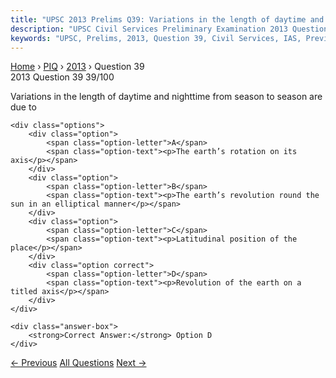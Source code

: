 ```yaml
---
title: "UPSC 2013 Prelims Q39: Variations in the length of daytime and nighttime from seaso..."
description: "UPSC Civil Services Preliminary Examination 2013 Question 39 with options and answer"
keywords: "UPSC, Prelims, 2013, Question 39, Civil Services, IAS, Previous Year Questions"
---
```


<nav class="breadcrumb">
    <a href="../../">Home</a>
    <span>›</span>
    <a href="../">PIQ</a>
    <span>›</span>
    <a href="./">2013</a>
    <span>›</span>
    <span>Question 39</span>
</nav>

<div class="question-header">
    <div class="question-meta">
        <span class="year-badge">2013</span>
        <span class="question-number">Question 39</span>
        <span class="progress">39/100</span>
    </div>
    <div class="progress-bar">
        <div class="progress-fill" style="width: 39.0%"></div>
    </div>
</div>

<div class="question-content">
    <div class="question-text">
        <p>Variations in the length of daytime and nighttime from season to season are due to</p>
    </div>
    
    <div class="options">
        <div class="option">
            <span class="option-letter">A</span>
            <span class="option-text"><p>The earth’s rotation on its axis</p></span>
        </div>
        <div class="option">
            <span class="option-letter">B</span>
            <span class="option-text"><p>The earth’s revolution round the sun in an elliptical manner</p></span>
        </div>
        <div class="option">
            <span class="option-letter">C</span>
            <span class="option-text"><p>Latitudinal position of the place</p></span>
        </div>
        <div class="option correct">
            <span class="option-letter">D</span>
            <span class="option-text"><p>Revolution of the earth on a titled axis</p></span>
        </div>
    </div>

    <div class="answer-box">
        <strong>Correct Answer:</strong> Option D
    </div>
</div>

<div class="question-nav">
    <a href="../q038-with-reference-to-the-usefulness-of-the-by-product/" class="nav-btn prev">← Previous</a>
    <a href="../" class="nav-btn center">All Questions</a>
    <a href="../q040-the-narmada-river-flows-to-the-west-while-most-oth/" class="nav-btn next">Next →</a>
</div>
